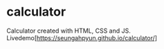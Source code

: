 # calculator
Calculator created with HTML, CSS and JS.
Livedemo[https://seungahpyun.github.io/calculator/]
